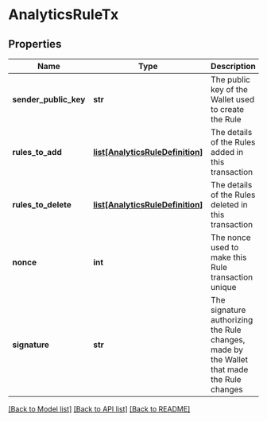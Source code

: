 # AnalyticsRuleTx

## Properties
Name | Type | Description | Notes
------------ | ------------- | ------------- | -------------
**sender_public_key** | **str** | The public key of the Wallet used to create the Rule | [optional] 
**rules_to_add** | [**list[AnalyticsRuleDefinition]**](AnalyticsRuleDefinition.md) | The details of the Rules added in this transaction | [optional] 
**rules_to_delete** | [**list[AnalyticsRuleDefinition]**](AnalyticsRuleDefinition.md) | The details of the Rules deleted in this transaction | [optional] 
**nonce** | **int** | The nonce used to make this Rule transaction unique | [optional] 
**signature** | **str** | The signature authorizing the Rule changes, made by the Wallet that made the Rule changes | [optional] 

[[Back to Model list]](../README.md#documentation-for-models) [[Back to API list]](../README.md#documentation-for-api-endpoints) [[Back to README]](../README.md)


